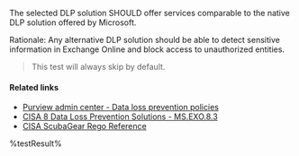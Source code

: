 The selected DLP solution SHOULD offer services comparable to the native DLP solution offered by Microsoft.

Rationale: Any alternative DLP solution should be able to detect sensitive information in Exchange Online and block access to unauthorized entities.

> This test will always skip by default.

#### Related links

* [Purview admin center - Data loss prevention policies](https://purview.microsoft.com/datalossprevention/policies)
* [CISA 8 Data Loss Prevention Solutions - MS.EXO.8.3](https://github.com/cisagov/ScubaGear/blob/main/PowerShell/ScubaGear/baselines/exo.md#msexo83v1)
* [CISA ScubaGear Rego Reference](https://github.com/cisagov/ScubaGear/blob/main/PowerShell/ScubaGear/Rego/EXOConfig.rego#L453)

<!--- Results --->
%testResult%